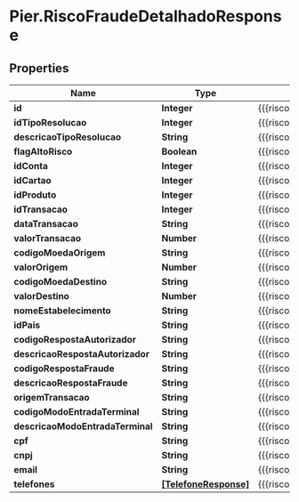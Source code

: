 # Pier.RiscoFraudeDetalhadoResponse

## Properties
Name | Type | Description | Notes
------------ | ------------- | ------------- | -------------
**id** | **Integer** | {{{risco_fraude_detalhado_response_id_value}}} | [optional] 
**idTipoResolucao** | **Integer** | {{{risco_fraude_detalhado_response_id_tipo_resolucao_value}}} | [optional] 
**descricaoTipoResolucao** | **String** | {{{risco_fraude_detalhado_response_descricao_tipo_resolucao_value}}} | [optional] 
**flagAltoRisco** | **Boolean** | {{{risco_fraude_detalhado_response_flag_alto_risco_value}}} | [optional] 
**idConta** | **Integer** | {{{risco_fraude_detalhado_response_id_conta_value}}} | [optional] 
**idCartao** | **Integer** | {{{risco_fraude_detalhado_response_id_cartao_value}}} | [optional] 
**idProduto** | **Integer** | {{{risco_fraude_detalhado_response_id_produto_value}}} | [optional] 
**idTransacao** | **Integer** | {{{risco_fraude_detalhado_response_id_transacao_value}}} | [optional] 
**dataTransacao** | **String** | {{{risco_fraude_detalhado_response_data_transacao_value}}} | [optional] 
**valorTransacao** | **Number** | {{{risco_fraude_detalhado_response_valor_transacao_value}}} | [optional] 
**codigoMoedaOrigem** | **String** | {{{risco_fraude_detalhado_response_codigo_moeda_origem_value}}} | [optional] 
**valorOrigem** | **Number** | {{{risco_fraude_detalhado_response_valor_origem_value}}} | [optional] 
**codigoMoedaDestino** | **String** | {{{risco_fraude_detalhado_response_codigo_moeda_destino_value}}} | [optional] 
**valorDestino** | **Number** | {{{risco_fraude_detalhado_response_valor_destino_value}}} | [optional] 
**nomeEstabelecimento** | **String** | {{{risco_fraude_detalhado_response_nome_estabelecimento_value}}} | [optional] 
**idPais** | **String** | {{{risco_fraude_detalhado_response_id_pais_value}}} | [optional] 
**codigoRespostaAutorizador** | **String** | {{{risco_fraude_detalhado_response_codigo_resposta_autorizador_value}}} | [optional] 
**descricaoRespostaAutorizador** | **String** | {{{risco_fraude_detalhado_response_descricao_resposta_autorizador_value}}} | [optional] 
**codigoRespostaFraude** | **String** | {{{risco_fraude_detalhado_response_codigo_resposta_fraude_value}}} | [optional] 
**descricaoRespostaFraude** | **String** | {{{risco_fraude_detalhado_response_descricao_resposta_fraude_value}}} | [optional] 
**origemTransacao** | **String** | {{{risco_fraude_detalhado_response_origem_transacao_value}}} | [optional] 
**codigoModoEntradaTerminal** | **String** | {{{risco_fraude_detalhado_response_codigo_modo_entrada_terminal_value}}} | [optional] 
**descricaoModoEntradaTerminal** | **String** | {{{risco_fraude_detalhado_response_descricao_modo_entrada_terminal_value}}} | [optional] 
**cpf** | **String** | {{{risco_fraude_detalhado_response_cpf_value}}} | [optional] 
**cnpj** | **String** | {{{risco_fraude_detalhado_response_cnpj_value}}} | [optional] 
**email** | **String** | {{{risco_fraude_detalhado_response_email_value}}} | [optional] 
**telefones** | [**[TelefoneResponse]**](TelefoneResponse.md) | {{{risco_fraude_detalhado_response_telefones_value}}} | [optional] 


